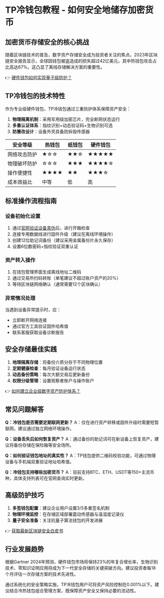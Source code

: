 # TP冷钱包教程 - 如何安全地储存加密货币

## 加密货币存储安全的核心挑战
随着区块链技术的普及，数字资产存储安全成为投资者关注的焦点。2023年区块链安全报告显示，全球因钱包被盗造成的损失超过42亿美元，其中热钱包攻击占比高达67%。这凸显了离线存储解决方案的重要性。

👉 [硬件钱包如何实现量子级防护？](https://bit.ly/okx_welcome)

## TP冷钱包的技术特性
作为专业级硬件钱包，TP冷钱包通过三重防护体系保障资产安全：
1. **物理隔离机制**：采用军用级加密芯片，完全断网状态运行
2. **多重认证体系**：指纹识别+动态验证码+生物识别可选
3. **防篡改设计**：设备外壳具备防拆毁传感器

| 安全等级 | 热钱包 | 纸钱包 | 硬件钱包 |
|---------|--------|--------|----------|
| 网络攻击防护 | ★☆☆ | ★★☆ | ★★★★★ |
| 物理破坏防护 | ☆☆☆ | ★★★ | ★★★★☆ |
| 操作便捷性 | ★★★★ | ★★ | ★★★☆ |
| 成本效益比 | 中等 | 低 | 高 |

## 标准操作流程指南

### 设备初始化设置
1. 通过[官网验证设备真伪](https://bit.ly/okx_welcome)后，进行开箱检查
2. 连接专用数据线进行固件升级（建议在离线环境操作）
3. 创建12位助记词备份（建议采用金属备份片永久保存）
4. 设置6位数密码+指纹验证双重认证

### 资产转入操作
1. 在钱包管理界面生成离线地址二维码
2. 通过交易所扫码转账（单笔建议不超过账户资产的20%）
3. 等待区块链网络确认（通常需要12个区块确认）

### 异常情况处理
当遇到设备异常提示时，应：
- 立即断开网络连接
- 通过官方工具验证固件哈希值
- 联系客服获取设备诊断报告

## 安全存储最佳实践
1. **地理隔离存储**：将备份介质分存于不同物理位置
2. **定期健康检查**：每月验证设备运行状态
3. **动态备份策略**：每次大额交易后更新备份
4. **权限分级管理**：设置观察者账户与操作账户

👉 [如何建立企业级数字资产防护体系？](https://bit.ly/okx_welcome)

## 常见问题解答

**Q：冷钱包是否需要定期联网更新？**
A：仅在进行资产转移或固件升级时需要短暂联网，建议通过独立网络环境操作。

**Q：设备丢失后如何恢复资产？**
A：通过备份的助记词可在新设备上恢复资产，建议将备份存储在保险箱等安全场所。

**Q：如何验证钱包地址的真实性？**
A：TP钱包提供二维码校验功能，可通过物理设备与手机端双重验证地址哈希值。

**Q：冷钱包支持哪些加密货币？**
A：目前支持BTC、ETH、USDT等150+主流币种，具体支持列表可在官网查询实时更新。

## 高级防护技巧
1. **多签钱包配置**：建议企业用户设置3/5多重签名机制
2. **物理环境监控**：在存储区域部署震动传感器与温湿度记录仪
3. **量子安全准备**：关注抗量子算法钱包的开发进展

👉 [获取最新区块链安全白皮书](https://bit.ly/okx_welcome)

## 行业发展趋势
根据Gartner 2024年预测，硬件钱包市场将保持23%的年复合增长率，生物识别技术、零知识证明应用将成为下一代安全存储的关键突破方向。建议投资者每18个月评估一次存储方案的技术先进性。

通过系统化的安全策略实施，TP冷钱包用户可将资产风险控制在0.001%以下。建议结合冷热钱包组合管理方案，既保障资产安全又保持必要的流动性。